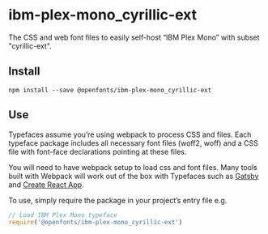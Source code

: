 
# ibm-plex-mono_cyrillic-ext

The CSS and web font files to easily self-host “IBM Plex Mono” with subset "cyrillic-ext".

## Install

`npm install --save @openfonts/ibm-plex-mono_cyrillic-ext`

## Use

Typefaces assume you’re using webpack to process CSS and files. Each typeface
package includes all necessary font files (woff2, woff) and a CSS file with
font-face declarations pointing at these files.

You will need to have webpack setup to load css and font files. Many tools built
with Webpack will work out of the box with Typefaces such as [Gatsby](https://github.com/gatsbyjs/gatsby)
and [Create React App](https://github.com/facebookincubator/create-react-app).

To use, simply require the package in your project’s entry file e.g.

```javascript
// Load IBM Plex Mono typeface
require('@openfonts/ibm-plex-mono_cyrillic-ext')
```
